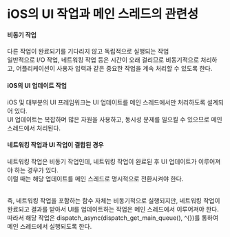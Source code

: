 # iOS의 UI 작업과 메인 스레드의 관련성

#### 비동기 작업

다른 작업이 완료되기를 기다리지 않고 독립적으로 실행되는 작업<br>
일반적으로 I/O 작업, 네트워킹 작업 등은 시간이 오래 걸리므로 비동기적으로 처리하고, 어플리케이션이 사용자 입력과 같은 중요한 작업을 계속 처리할 수 있도록 한다.<br>

#### iOS의 UI 업데이트 작업

iOS 및 대부분의 UI 프레임워크는 UI 업데이트를 메인 스레드에서만 처리하도록 설계되어 있다.<br>
UI 업데이트는 복잡하며 많은 자원을 사용하고, 동시성 문제를 일으킬 수 있으므로 메인 스레드에서 처리된다.<br>

#### 네트워킹 작업과 UI 작업이 결합된 경우
네트워킹 작업은 비동기 작업인데, 네트워킹 작업이 완료된 후 UI 업데이트가 이루어져야 하는 경우가 있다.<br>
이럴 때는 해당 업데이트를 메인 스레드로 명시적으로 전환시켜야 한다.<br>

<br>
즉, 네트워킹 작업을 포함하는 함수 자체는 비동기적으로 실행되지만, 네트워킹 작업이 완료되고 결과를 받아서 UI를 업데이트하는 작업은 메인 스레드에서 이루어져야 한다.<br>
따라서 해당 작업은 dispatch_async(dispatch_get_main_queue(), ^{})를 통하여 메인 스레드에서 실행되도록 한다.<br>

